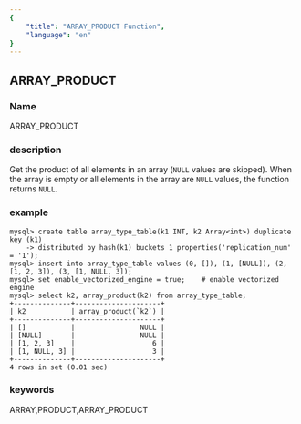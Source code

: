 ```yaml
---
{
    "title": "ARRAY_PRODUCT Function",
    "language": "en"
}
---
```


<!--
Licensed to the Apache Software Foundation (ASF) under one
or more contributor license agreements.  See the NOTICE file
distributed with this work for additional information
regarding copyright ownership.  The ASF licenses this file
to you under the Apache License, Version 2.0 (the
"License"); you may not use this file except in compliance
with the License.  You may obtain a copy of the License at

  http://www.apache.org/licenses/LICENSE-2.0

Unless required by applicable law or agreed to in writing,
software distributed under the License is distributed on an
"AS IS" BASIS, WITHOUT WARRANTIES OR CONDITIONS OF ANY
KIND, either express or implied.  See the License for the
specific language governing permissions and limitations
under the License.
-->

## ARRAY_PRODUCT

### Name

ARRAY_PRODUCT

### description

Get the product of all elements in an array (`NULL` values are skipped).
When the array is empty or all elements in the array are `NULL` values, the function returns `NULL`.

### example

```shell
mysql> create table array_type_table(k1 INT, k2 Array<int>) duplicate key (k1)
    -> distributed by hash(k1) buckets 1 properties('replication_num' = '1');
mysql> insert into array_type_table values (0, []), (1, [NULL]), (2, [1, 2, 3]), (3, [1, NULL, 3]);
mysql> set enable_vectorized_engine = true;    # enable vectorized engine
mysql> select k2, array_product(k2) from array_type_table;
+--------------+---------------------+
| k2           | array_product(`k2`) |
+--------------+---------------------+
| []           |                NULL |
| [NULL]       |                NULL |
| [1, 2, 3]    |                   6 |
| [1, NULL, 3] |                   3 |
+--------------+---------------------+
4 rows in set (0.01 sec)

```

### keywords

ARRAY,PRODUCT,ARRAY_PRODUCT

